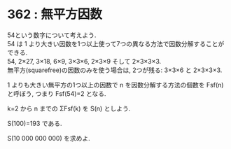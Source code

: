 # 362 : 無平方因数

54という数字について考えよう.\
54 は 1 より大きい因数を1つ以上使って7つの異なる方法で因数分解することができる.\
54, 2×27, 3×18, 6×9, 3×3×6, 2×3×9 そして 2×3×3×3.\
無平方(squarefree)の因数のみを使う場合は, 2つが残る: 3×3×6 と 2×3×3×3.

1 よりも大きい無平方の1つ以上の因数で n を因数分解する方法の個数を Fsf(n) と呼ぼう, つまり Fsf(54)=2 となる.

k=2 から n までの ΣFsf(k) を S(n) としよう.

S(100)=193 である.

S(10 000 000 000) を求めよ.
